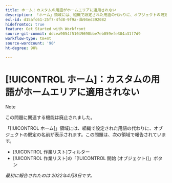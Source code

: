```yaml
---
title: ホーム：カスタムの用語がホームエリアに適用されない
description: 「ホーム」領域には、組織で設定された用語の代わりに、オブジェクトの既定の名前が表示されます。この問題は、様々な領域で報告されています。
exl-id: d15afc61-25f7-4fd8-9f9a-db94ed392082
hidefromtoc: true
feature: Get Started with Workfront
source-git-commit: ddcea9054f51049698bbe7eb059efe304a31f7d9
workflow-type: tm+mt
source-wordcount: '90'
ht-degree: 90%

---
```


# [!UICONTROL ホーム]：カスタムの用語がホームエリアに適用されない

>[!NOTE]
>
>この問題に関連する機能は廃止されました。

「[!UICONTROL ホーム]」領域には、組織で設定された用語の代わりに、オブジェクトの既定の名前が表示されます。この問題は、次の領域で報告されています。

* [!UICONTROL 作業リスト]フィルター
* [!UICONTROL 作業リスト]の「[!UICONTROL 開始 (オブジェクト)]」ボタン

_最初に報告されたのは 2022年4月8日です。_
